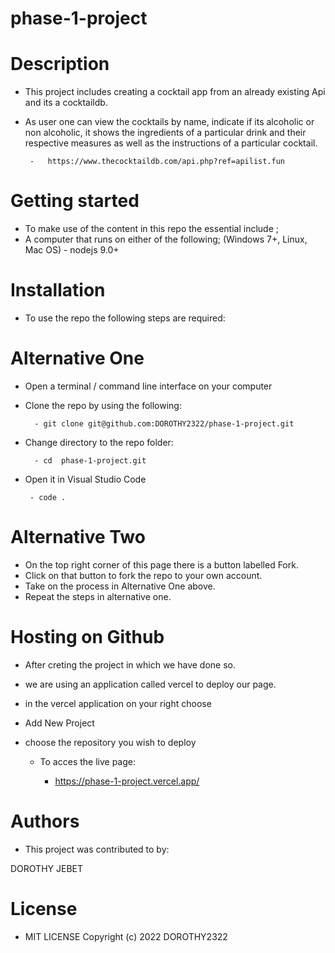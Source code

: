 # phase-1-project
# Description
 - This project includes creating a cocktail app from an already existing Api and its a cocktaildb.
 - As user one can view the cocktails by name, indicate if its alcoholic or non alcoholic, it shows the ingredients of a particular drink and their respective measures as well as the instructions of a particular cocktail.

        -   https://www.thecocktaildb.com/api.php?ref=apilist.fun

# Getting started

- To make use of the content in this repo the essential include ;
- A computer that runs on either of the following; (Windows 7+, Linux, Mac OS) - nodejs 9.0+

# Installation

- To use the repo the following steps are required:

# Alternative One

- Open a terminal / command line interface on your computer

- Clone the repo by using the following:

        - git clone git@github.com:DOROTHY2322/phase-1-project.git

- Change directory to the repo folder:

        - cd  phase-1-project.git

 - Open it in Visual Studio Code

        - code .

# Alternative Two

- On the top right corner of this page there is a button labelled Fork.
- Click on that button to fork the repo to your own account.
- Take on the process in Alternative One above.
- Repeat the steps in alternative one.

# Hosting on Github
 - After creting the project in which we have done so.


 - we are using an application called vercel to deploy our page.


 - in the vercel application on your right choose 

  -  Add New Project

  - choose the repository you wish to deploy

    - To acces the live page:

        - https://phase-1-project.vercel.app/ 

# Authors

- This project was contributed to by:

DOROTHY JEBET

# License
 - MIT LICENSE Copyright (c) 2022 DOROTHY2322